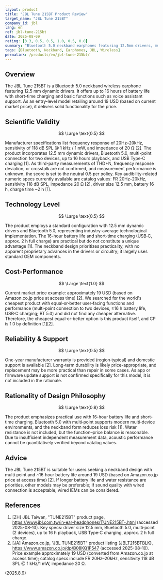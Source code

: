```yaml
---
layout: product
title: "JBL Tune 215BT Product Review"
target_name: "JBL Tune 215BT"
company_id: jbl
lang: en
ref: jbl-tune-215bt
date: 2025-08-09
rating: [3.3, 0.5, 0.5, 1.0, 0.5, 0.8]
summary: "Bluetooth 5.0 neckband earphones featuring 12.5mm drivers, multi‑point (2 devices), USB‑C charging, and up to 16‑hour battery life. Approximately 19 USD (based on current market price)."
tags: [Bluetooth, Neckband, Earphones, JBL, Wireless]
permalink: /products/en/jbl-tune-215bt/
---
```


## Overview

The JBL Tune 215BT is a Bluetooth 5.0 neckband wireless earphone featuring 12.5 mm dynamic drivers. It offers up to 16 hours of battery life with short-time charging and basic functions such as voice assistant support. As an entry-level model retailing around 19 USD (based on current market price), it delivers solid functionality for the price.

## Scientific Validity

$$ \Large \text{0.5} $$

Manufacturer specifications list frequency response of 20Hz–20kHz, sensitivity of 118 dB SPL @ 1 kHz / 1 mW, and impedance of 20 Ω [2]. The product incorporates 12.5 mm dynamic drivers, Bluetooth 5.0, multi-point connection for two devices, up to 16 hours playback, and USB Type‑C charging [1]. As third-party measurements of THD+N, frequency response deviation, or crosstalk are not confirmed, and measurement performance is unknown, the score is set to the neutral 0.5 per policy. Key audibility-related numeric specs currently available are catalog values: FR 20Hz–20kHz, sensitivity 118 dB SPL, impedance 20 Ω [2], driver size 12.5 mm, battery 16 h, charge time ~2 h [1].

## Technology Level

$$ \Large \text{0.5} $$

The product employs a standard configuration with 12.5 mm dynamic drivers and Bluetooth 5.0, representing industry-average technological implementation. The 16-hour battery life and short-time charging (USB‑C, approx. 2 h full charge) are practical but do not constitute a unique advantage [1]. The neckband design prioritizes practicality, with no apparent proprietary advances in the drivers or circuitry; it largely uses standard OEM components.

## Cost-Performance

$$ \Large \text{1.0} $$

Current market price example: approximately 19 USD (based on Amazon.co.jp price at access time) [2]. We searched for the world's cheapest product with equal‑or‑better user‑facing functions and performance (multi‑point connection to two devices, ≥16 h battery life, USB‑C charging; BT 5.0) and did not find any cheaper alternative. Therefore, the cheapest equal‑or‑better option is this product itself, and CP is 1.0 by definition [1][2].

## Reliability & Support

$$ \Large \text{0.5} $$

One-year manufacturer warranty is provided (region‑typical) and domestic support is available [2]. Long-term durability is likely price-appropriate, and replacement may be more practical than repair in some cases. As app or firmware update support is not confirmed specifically for this model, it is not included in the rationale.

## Rationality of Design Philosophy

$$ \Large \text{0.8} $$

The product emphasizes practical use with 16-hour battery life and short-time charging. Bluetooth 5.0 with multi‑point supports modern multi‑device environments, and the neckband form reduces loss risk [1]. Water resistance is not included, but the function–price balance is reasonable. Due to insufficient independent measurement data, acoustic performance cannot be quantitatively verified beyond catalog values.

## Advice

The JBL Tune 215BT is suitable for users seeking a neckband design with multi‑point and ~16‑hour battery life around 19 USD (based on Amazon.co.jp price at access time) [2]. If longer battery life and water resistance are priorities, other models may be preferable; if sound quality with wired connection is acceptable, wired IEMs can be considered.

## References

1. [ZH] JBL Taiwan, "TUNE215BT" product page, https://www.jbl.com.tw/in-ear-headphones/TUNE215BT-.html (accessed 2025-08-10). Key specs: driver size 12.5 mm, Bluetooth 5.0, multi‑point (2 devices), up to 16 h playback, USB Type‑C charging, approx. 2 h full charge.
2. [JA] Amazon.co.jp, "JBL TUNE215BT" product listing (JBLT215BTBLK), https://www.amazon.co.jp/dp/B08KQ1F547 (accessed 2025-08-10). Price example approximately 19 USD (converted from Amazon.co.jp at access time); catalog specs include FR 20Hz–20kHz, sensitivity 118 dB SPL @ 1 kHz/1 mW, impedance 20 Ω.

(2025.8.9)